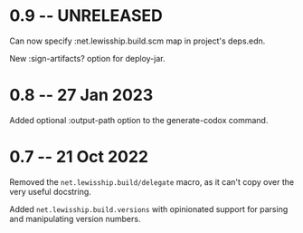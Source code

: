 # 0.9 -- UNRELEASED

Can now specify :net.lewisship.build.scm map in project's deps.edn.

New :sign-artifacts? option for deploy-jar.

# 0.8 -- 27 Jan 2023

Added optional :output-path option to the generate-codox command.

# 0.7 -- 21 Oct 2022

Removed the `net.lewisship.build/delegate` macro, as it can't copy over the very useful docstring.

Added `net.lewisship.build.versions` with opinionated support for parsing and
manipulating version numbers.
